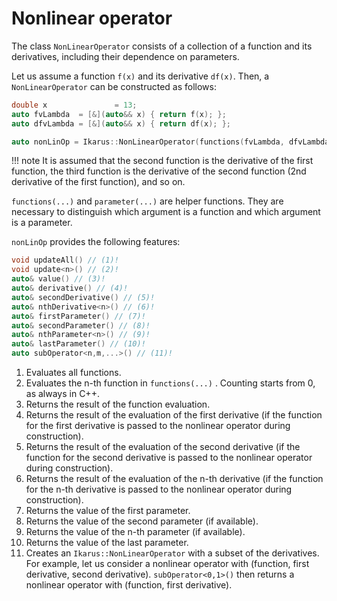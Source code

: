 <!--
SPDX-FileCopyrightText: 2022 The Ikarus Developers mueller@ibb.uni-stuttgart.de
SPDX-License-Identifier: CC-BY-SA-4.0
-->

# Nonlinear operator

The class ``NonLinearOperator`` consists of a collection of a function and its derivatives, including their dependence 
on parameters. 

Let us assume a function `f(x)` and its derivative `df(x)`.
Then, a ``NonLinearOperator`` can be constructed as follows:

```cpp
double x               = 13;
auto fvLambda  = [&](auto&& x) { return f(x); };
auto dfvLambda = [&](auto&& x) { return df(x); };

auto nonLinOp = Ikarus::NonLinearOperator(functions(fvLambda, dfvLambda), parameter(x));
```
!!! note 
    It is assumed that the second function is the derivative of the first function, the third function is the derivative of the second function (2nd derivative of the first function), and so on.

``functions(...)`` and ``parameter(...)`` are helper functions. They are necessary to distinguish which argument is a function and which argument is a parameter.

``nonLinOp`` provides the following features:
```cpp
void updateAll() // (1)!
void update<n>() // (2)!
auto& value() // (3)!
auto& derivative() // (4)!
auto& secondDerivative() // (5)!
auto& nthDerivative<n>() // (6)!
auto& firstParameter() // (7)!
auto& secondParameter() // (8)!
auto& nthParameter<n>() // (9)!
auto& lastParameter() // (10)!
auto subOperator<n,m,...>() // (11)!
```

1. Evaluates all functions.
2. Evaluates the n-th function in ``functions(...)`` . Counting starts from 0, as always in C++.
3. Returns the result of the function evaluation.
4. Returns the result of the evaluation of the first derivative (if the function for the first derivative is passed to the nonlinear operator during construction).
5. Returns the result of the evaluation of the second derivative (if the function for the second derivative is passed to the nonlinear operator during construction).
6. Returns the result of the evaluation of the n-th derivative (if the function for the n-th derivative is passed to the nonlinear operator during construction).
7. Returns the value of the first parameter.
8. Returns the value of the second parameter (if available).
9. Returns the value of the n-th parameter (if available).
10. Returns the value of the last parameter.
11. Creates an `Ikarus::NonLinearOperator` with a subset of the derivatives. For example, let us consider a nonlinear operator with
    (function, first derivative, second derivative). ``subOperator<0,1>()`` then returns a nonlinear operator with
    (function, first derivative).
